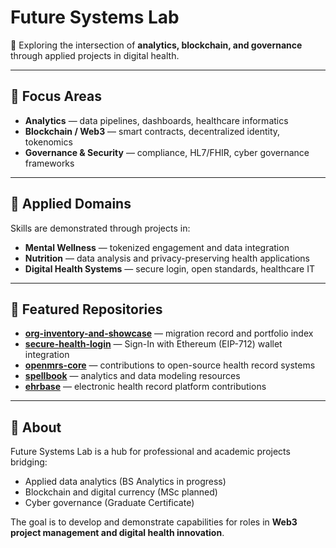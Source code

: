 # Future Systems Lab

🔎 Exploring the intersection of **analytics, blockchain, and governance** through applied projects in digital health.  

---

## 🎯 Focus Areas
- **Analytics** — data pipelines, dashboards, healthcare informatics  
- **Blockchain / Web3** — smart contracts, decentralized identity, tokenomics  
- **Governance & Security** — compliance, HL7/FHIR, cyber governance frameworks  

---

## 🧩 Applied Domains
Skills are demonstrated through projects in:
- **Mental Wellness** — tokenized engagement and data integration  
- **Nutrition** — data analysis and privacy-preserving health applications  
- **Digital Health Systems** — secure login, open standards, healthcare IT  

---

## 📂 Featured Repositories
- [**org-inventory-and-showcase**](https://github.com/Future-Systems-Lab/org-inventory-and-showcase) — migration record and portfolio index  
- [**secure-health-login**](https://github.com/Future-Systems-Lab/secure-health-login) — Sign-In with Ethereum (EIP-712) wallet integration  
- [**openmrs-core**](https://github.com/Future-Systems-Lab/openmrs-core) — contributions to open-source health record systems  
- [**spellbook**](https://github.com/Future-Systems-Lab/spellbook) — analytics and data modeling resources  
- [**ehrbase**](https://github.com/Future-Systems-Lab/ehrbase) — electronic health record platform contributions  

---

## 🧭 About
Future Systems Lab is a hub for professional and academic projects bridging:  
- Applied data analytics (BS Analytics in progress)  
- Blockchain and digital currency (MSc planned)  
- Cyber governance (Graduate Certificate)  

The goal is to develop and demonstrate capabilities for roles in **Web3 project management and digital health innovation**.  
